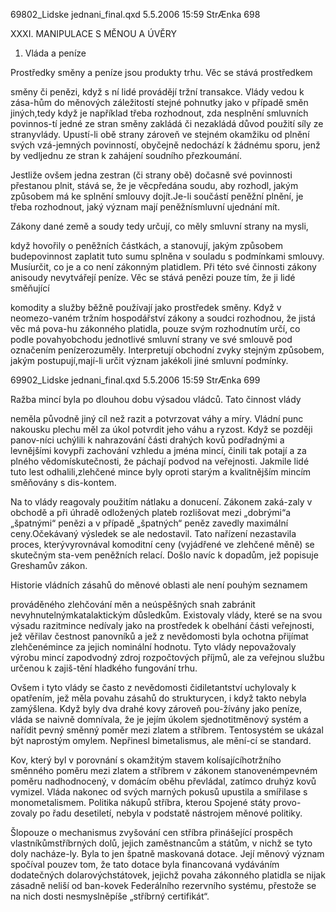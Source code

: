 
69802_Lidske jednani_final.qxd 5.5.2006 15:59 StrÆnka 698

XXXI. MANIPULACE S MĚNOU A ÚVĚRY

1. Vláda a peníze

Prostředky směny a peníze jsou produkty trhu. Věc se stává prostředkem

směny či penězi, když s ní lidé provádějí tržní transakce. Vlády vedou k zása-hům do měnových záležitostí stejné pohnutky jako v případě směn jiných,tedy když je například třeba rozhodnout, zda nesplnění smluvních povinnos-tí jedné ze stran směny zakládá či nezakládá důvod použití síly ze stranyvlády. Upustí-li obě strany zároveň ve stejném okamžiku od plnění svých vzá-jemných povinností, obyčejně nedochází k žádnému sporu, jenž by vedljednu ze stran k zahájení soudního přezkoumání.

Jestliže ovšem jedna zestran (či strany obě) dočasně své povinnosti přestanou plnit, stává se, že je věcpředána soudu, aby rozhodl, jakým způsobem má ke splnění smlouvy dojít.Je-li součástí peněžní plnění, je třeba rozhodnout, jaký význam mají peněžnísmluvní ujednání mít.

Zákony dané země a soudy tedy určují, co měly smluvní strany na mysli,

když hovořily o peněžních částkách, a stanovují, jakým způsobem budepovinnost zaplatit tuto sumu splněna v souladu s podmínkami smlouvy. Musíurčit, co je a co není zákonným platidlem. Při této své činnosti zákony anisoudy nevytvářejí peníze. Věc se stává penězi pouze tím, že ji lidé směňující

komodity a služby běžně používají jako prostředek směny. Když v neomezo-vaném tržním hospodářství zákony a soudci rozhodnou, že jistá věc má pova-hu zákonného platidla, pouze svým rozhodnutím určí, co podle povahyobchodu jednotlivé smluvní strany ve své smlouvě pod označením penízerozuměly. Interpretují obchodní zvyky stejným způsobem, jakým postupují,mají-li určit význam jakékoli jiné smluvní podmínky.

69902_Lidske jednani_final.qxd 5.5.2006 15:59 StrÆnka 699

Ražba mincí byla po dlouhou dobu výsadou vládců. Tato činnost vlády

neměla původně jiný cíl než razit a potvrzovat váhy a míry. Vládní punc nakousku plechu měl za úkol potvrdit jeho váhu a ryzost. Když se později panov-níci uchýlili k nahrazování části drahých kovů podřadnými a levnějšími kovypři zachování vzhledu a jména mincí, činili tak potají a za plného vědomískutečnosti, že páchají podvod na veřejnosti. Jakmile lidé tuto lest odhalili,zlehčené mince byly oproti starým a kvalitnějším mincím směňovány s dis-kontem.

Na to vlády reagovaly použitím nátlaku a donucení. Zákonem zaká-zaly v obchodě a při úhradě odložených plateb rozlišovat mezi „dobrými“a „špatnými“ penězi a v případě „špatných“ peněz zavedly maximální ceny.Očekávaný výsledek se ale nedostavil. Tato nařízení nezastavila proces, kterývyrovnával komoditní ceny (vyjádřené ve zlehčené měně) se skutečným sta-vem peněžních relací. Došlo navíc k dopadům, jež popisuje Greshamův zákon.

Historie vládních zásahů do měnové oblasti ale není pouhým seznamem

prováděného zlehčování měn a neúspěšných snah zabránit nevyhnutelnýmkatalaktickým důsledkům. Existovaly vlády, které se na svou výsadu razitmince nedívaly jako na prostředek k obelhání části veřejnosti, jež věřilav čestnost panovníků a jež z nevědomosti byla ochotna přijímat zlehčenémince za jejich nominální hodnotu. Tyto vlády nepovažovaly výrobu mincí zapodvodný zdroj rozpočtových příjmů, ale za veřejnou službu určenou k zajiš-tění hladkého fungování trhu.

Ovšem i tyto vlády se často z nevědomosti čidiletantství uchylovaly k opatřením, jež měla povahu zásahů do strukturycen, i když takto nebyla zamýšlena. Když byly dva drahé kovy zároveň pou-žívány jako peníze, vláda se naivně domnívala, že je jejím úkolem sjednotitměnový systém a nařídit pevný směnný poměr mezi zlatem a stříbrem. Tentosystém se ukázal být naprostým omylem. Nepřinesl bimetalismus, ale mění-cí se standard.

Kov, který byl v porovnání s okamžitým stavem kolísajícíhotržního směnného poměru mezi zlatem a stříbrem v zákonem stanovenémpevném poměru nadhodnocený, v domácím oběhu převládal, zatímco druhýz kovů vymizel. Vláda nakonec od svých marných pokusů upustila a smířilase s monometalismem. Politika nákupů stříbra, kterou Spojené státy provo-zovaly po řadu desetiletí, nebyla v podstatě nástrojem měnové politiky.

Šlopouze o mechanismus zvyšování cen stříbra přinášející prospěch vlastníkůmstříbrných dolů, jejich zaměstnancům a státům, v nichž se tyto doly nacháze-ly. Byla to jen špatně maskovaná dotace. Její měnový význam spočíval pouzev tom, že tato dotace byla financovaná vydáváním dodatečných dolarovýchstátovek, jejichž povaha zákonného platidla se nijak zásadně neliší od ban-kovek Federálního rezervního systému, přestože se na nich dosti nesmyslněpíše „stříbrný certifikát“.
